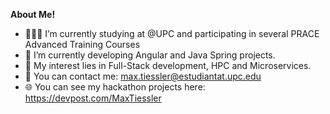 <a href=""></a>

**About Me!**

- 👨🏽‍💻  I’m currently studying at @UPC and participating in several PRACE Advanced Training Courses
- 🌱 I’m currently developing Angular and Java Spring projects.
- 🤔 My interest lies in Full-Stack development, HPC and Microservices.
- 💬 You can contact me: [max.tiessler@estudiantat.upc.edu](max.tiessler@estudiantat.upc.edu)
- 🌐 You can see my hackathon projects here: https://devpost.com/MaxTiessler


